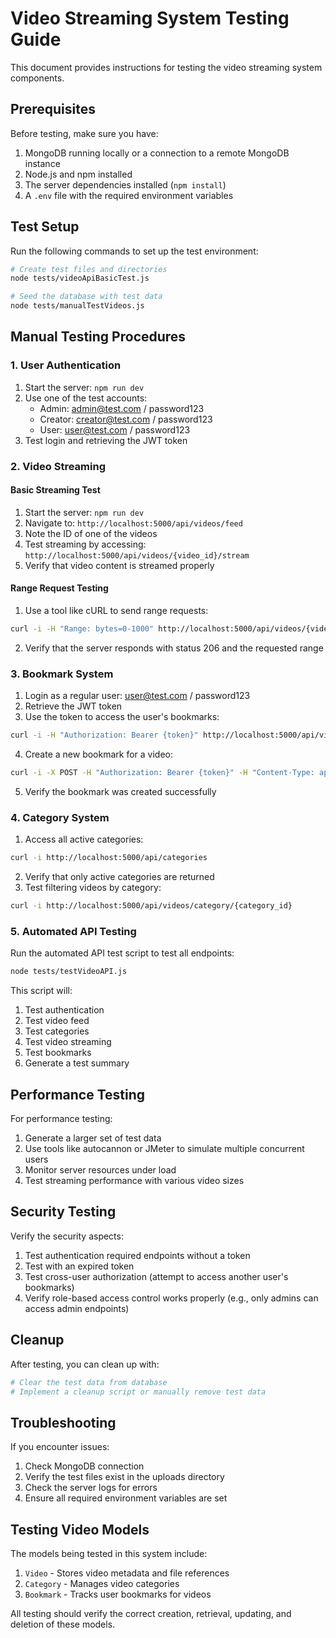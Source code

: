 # Video Streaming System Testing Guide

This document provides instructions for testing the video streaming system components.

## Prerequisites

Before testing, make sure you have:

1. MongoDB running locally or a connection to a remote MongoDB instance
2. Node.js and npm installed
3. The server dependencies installed (`npm install`)
4. A `.env` file with the required environment variables

## Test Setup

Run the following commands to set up the test environment:

```bash
# Create test files and directories
node tests/videoApiBasicTest.js

# Seed the database with test data
node tests/manualTestVideos.js
```

## Manual Testing Procedures

### 1. User Authentication

1. Start the server: `npm run dev`
2. Use one of the test accounts:
   - Admin: admin@test.com / password123
   - Creator: creator@test.com / password123
   - User: user@test.com / password123
3. Test login and retrieving the JWT token

### 2. Video Streaming

#### Basic Streaming Test

1. Start the server: `npm run dev`
2. Navigate to: `http://localhost:5000/api/videos/feed`
3. Note the ID of one of the videos
4. Test streaming by accessing: `http://localhost:5000/api/videos/{video_id}/stream`
5. Verify that video content is streamed properly

#### Range Request Testing

1. Use a tool like cURL to send range requests:
```bash
curl -i -H "Range: bytes=0-1000" http://localhost:5000/api/videos/{video_id}/stream
```
2. Verify that the server responds with status 206 and the requested range

### 3. Bookmark System

1. Login as a regular user: user@test.com / password123
2. Retrieve the JWT token
3. Use the token to access the user's bookmarks: 
```bash
curl -i -H "Authorization: Bearer {token}" http://localhost:5000/api/videos/user/bookmarks
```
4. Create a new bookmark for a video:
```bash
curl -i -X POST -H "Authorization: Bearer {token}" -H "Content-Type: application/json" -d '{"notes":"Test bookmark","collectionName":"Test"}' http://localhost:5000/api/videos/{video_id}/bookmark
```
5. Verify the bookmark was created successfully

### 4. Category System

1. Access all active categories:
```bash
curl -i http://localhost:5000/api/categories
```
2. Verify that only active categories are returned
3. Test filtering videos by category:
```bash
curl -i http://localhost:5000/api/videos/category/{category_id}
```

### 5. Automated API Testing

Run the automated API test script to test all endpoints:

```bash
node tests/testVideoAPI.js
```

This script will:
1. Test authentication
2. Test video feed
3. Test categories
4. Test video streaming
5. Test bookmarks
6. Generate a test summary

## Performance Testing

For performance testing:

1. Generate a larger set of test data
2. Use tools like autocannon or JMeter to simulate multiple concurrent users
3. Monitor server resources under load
4. Test streaming performance with various video sizes

## Security Testing

Verify the security aspects:

1. Test authentication required endpoints without a token
2. Test with an expired token
3. Test cross-user authorization (attempt to access another user's bookmarks)
4. Verify role-based access control works properly (e.g., only admins can access admin endpoints)

## Cleanup

After testing, you can clean up with:

```bash
# Clear the test data from database
# Implement a cleanup script or manually remove test data
```

## Troubleshooting

If you encounter issues:

1. Check MongoDB connection
2. Verify the test files exist in the uploads directory
3. Check the server logs for errors
4. Ensure all required environment variables are set

## Testing Video Models

The models being tested in this system include:

1. `Video` - Stores video metadata and file references
2. `Category` - Manages video categories
3. `Bookmark` - Tracks user bookmarks for videos

All testing should verify the correct creation, retrieval, updating, and deletion of these models. 